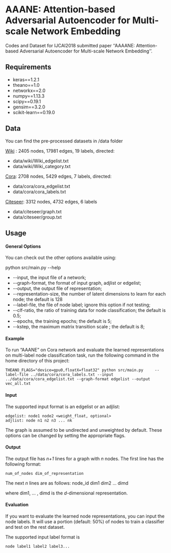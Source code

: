 # AAANE: Attention-based Adversarial Autoencoder for Multi-scale Network Embedding 
Codes and Dataset for IJCAI2018 submitted paper ‘‘AAAANE: Attention-based Adversarial Autoencoder for Multi-scale Network Embedding’’. 

## Requirements

-  keras==1.2.1
-  theano==1.0
-  networkx==2.0
- numpy==1.13.3
-  scipy==0.19.1
-  gensim==3.2.0
-  scikit-learn==0.19.0




## Data
You can find the pre-processed datasets in /data folder

[Wiki][1]  : 2405 nodes, 17981 edges, 19 labels, directed:
- data/wiki/Wiki_edgelist.txt
- data/wiki/Wiki_category.txt

[Cora][2]: 2708 nodes, 5429 edges, 7 labels, directed:
- data/cora/cora_edgelist.txt
- data/cora/cora_labels.txt

[Citeseer][3]: 3312 nodes, 4732 edges, 6 labels
- data/citeseer/graph.txt
- data/citeseer/group.txt


## Usage

#### General Options

You can check out the other options available  using:

python src/main.py --help

- --input, the input file of a network;
- --graph-format, the format of input graph, adjlist or edgelist;
- --output, the output file of representation;
- --representation-size, the number of latent dimensions to learn for each node; the default is 128
- --label-file, the file of node label; ignore this option if not testing;
- --clf-ratio, the ratio of training data for node classification; the default is 0.5;
- --epochs, the training epochs; the default is 5;
- --kstep, the maximum matrix transition scale ; the default is 8;
	 
#### Example
To run “AAANE” on Cora network and evaluate the learned representations on multi-label node classification task, run the following command in the home directory of this project:

	THEANO_FLAGS="device=gpu0,floatX=float32" python src/main.py	 --label-file ../data/cora/cora_labels.txt --input ../data/cora/cora_edgelist.txt --graph-format edgelist --output vec_all.txt


#### Input
The supported input format is an edgelist or an adjlist:

	edgelist: node1 node2 <weight_float, optional>
	adjlist: node n1 n2 n3 ... nk
The graph is assumed to be undirected and unweighted by default. These options can be changed by setting the appropriate flags.

#### Output
The output file has *n+1* lines for a graph with *n* nodes. 
The first line has the following format:

	num_of_nodes dim_of_representation

The next *n* lines are as follows:
	node_id dim1 dim2 ... dimd

where dim1, ... , dimd is the *d*-dimensional representation.


#### Evaluation

If you want to evaluate the learned node representations, you can input the node labels. It will use a portion (default: 50%) of nodes to train a classifier and test  on the rest dataset.

The supported input label format is

	node label1 label2 label3...



[1]:	https://github.com/thunlp/MMDW/tree/master/data
[2]:	https://linqs.soe.ucsc.edu/data
[3]:	http://www.cs.umd.edu/%5C~sen/lbc-proj/LBC.html
